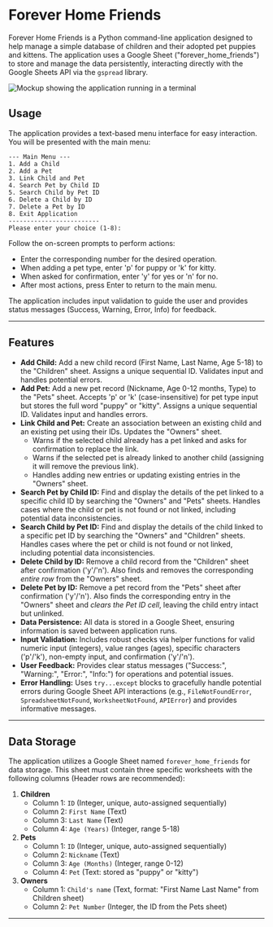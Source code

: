 # Forever Home Friends

Forever Home Friends is a Python command-line application designed to help manage a simple database of children and their adopted pet puppies and kittens. The application uses a Google Sheet ("forever_home_friends") to store and manage the data persistently, interacting directly with the Google Sheets API via the `gspread` library.

![Mockup showing the application running in a terminal](placeholder_terminal_mockup.png)

## Usage

The application provides a text-based menu interface for easy interaction. You will be presented with the main menu:

```
--- Main Menu ---
1. Add a Child
2. Add a Pet
3. Link Child and Pet
4. Search Pet by Child ID
5. Search Child by Pet ID
6. Delete a Child by ID
7. Delete a Pet by ID
8. Exit Application
-------------------------
Please enter your choice (1-8):
```

Follow the on-screen prompts to perform actions:
* Enter the corresponding number for the desired operation.
* When adding a pet type, enter 'p' for puppy or 'k' for kitty.
* When asked for confirmation, enter 'y' for yes or 'n' for no.
* After most actions, press Enter to return to the main menu.

The application includes input validation to guide the user and provides status messages (Success, Warning, Error, Info) for feedback.

---

## Features

* **Add Child:** Add a new child record (First Name, Last Name, Age 5-18) to the "Children" sheet. Assigns a unique sequential ID. Validates input and handles potential errors.
* **Add Pet:** Add a new pet record (Nickname, Age 0-12 months, Type) to the "Pets" sheet. Accepts 'p' or 'k' (case-insensitive) for pet type input but stores the full word "puppy" or "kitty". Assigns a unique sequential ID. Validates input and handles errors.
* **Link Child and Pet:** Create an association between an existing child and an existing pet using their IDs. Updates the "Owners" sheet.
    * Warns if the selected child already has a pet linked and asks for confirmation to replace the link.
    * Warns if the selected pet is already linked to another child (assigning it will remove the previous link).
    * Handles adding new entries or updating existing entries in the "Owners" sheet.
* **Search Pet by Child ID:** Find and display the details of the pet linked to a specific child ID by searching the "Owners" and "Pets" sheets. Handles cases where the child or pet is not found or not linked, including potential data inconsistencies.
* **Search Child by Pet ID:** Find and display the details of the child linked to a specific pet ID by searching the "Owners" and "Children" sheets. Handles cases where the pet or child is not found or not linked, including potential data inconsistencies.
* **Delete Child by ID:** Remove a child record from the "Children" sheet after confirmation ('y'/'n'). Also finds and removes the corresponding *entire row* from the "Owners" sheet.
* **Delete Pet by ID:** Remove a pet record from the "Pets" sheet after confirmation ('y'/'n'). Also finds the corresponding entry in the "Owners" sheet and *clears the Pet ID cell*, leaving the child entry intact but unlinked.
* **Data Persistence:** All data is stored in a Google Sheet, ensuring information is saved between application runs.
* **Input Validation:** Includes robust checks via helper functions for valid numeric input (integers), value ranges (ages), specific characters ('p'/'k'), non-empty input, and confirmation ('y'/'n').
* **User Feedback:** Provides clear status messages ("Success:", "Warning:", "Error:", "Info:") for operations and potential issues.
* **Error Handling:** Uses `try...except` blocks to gracefully handle potential errors during Google Sheet API interactions (e.g., `FileNotFoundError`, `SpreadsheetNotFound`, `WorksheetNotFound`, `APIError`) and provides informative messages.

---

## Data Storage

The application utilizes a Google Sheet named `forever_home_friends` for data storage. This sheet must contain three specific worksheets with the following columns (Header rows are recommended):

1.  **Children**
    * Column 1: `ID` (Integer, unique, auto-assigned sequentially)
    * Column 2: `First Name` (Text)
    * Column 3: `Last Name` (Text)
    * Column 4: `Age (Years)` (Integer, range 5-18)
2.  **Pets**
    * Column 1: `ID` (Integer, unique, auto-assigned sequentially)
    * Column 2: `Nickname` (Text)
    * Column 3: `Age (Months)` (Integer, range 0-12)
    * Column 4: `Pet` (Text: stored as "puppy" or "kitty")
3.  **Owners**
    * Column 1: `Child's name` (Text, format: "First Name Last Name" from Children sheet)
    * Column 2: `Pet Number` (Integer, the ID from the Pets sheet)

---